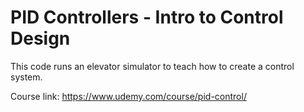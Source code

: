 # PID Controllers - Intro to Control Design
This code runs an elevator simulator to teach how to create a control system.

Course link: https://www.udemy.com/course/pid-control/
